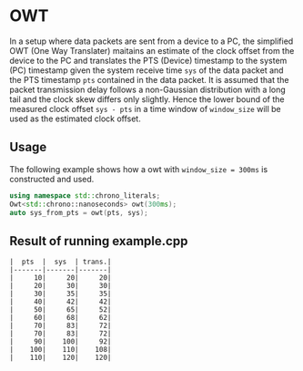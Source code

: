 # OWT 
In a setup where data packets are sent from a device to a PC, the simplified OWT (One Way Translater) maitains an estimate of the clock offset from the device to the PC and translates the PTS (Device) timestamp to the system (PC) timestamp given the system receive time `sys` of the data packet and the PTS timestamp `pts` contained in the data packet. It is assumed that the packet transmission delay follows a non-Gaussian distribution with a long tail and the clock skew differs only slightly. Hence the lower bound of the measured clock offset `sys - pts` in a time window of `window_size` will be used as the estimated clock offset.

## Usage
The following example shows how a owt with `window_size = 300ms` is constructed and used.
```c++
using namespace std::chrono_literals;
Owt<std::chrono::nanoseconds> owt(300ms);
auto sys_from_pts = owt(pts, sys);
```

## Result of running example.cpp
```
|  pts  |  sys  | trans.|
|-------|-------|-------|
|     10|     20|     20|
|     20|     30|     30|
|     30|     35|     35|
|     40|     42|     42|
|     50|     65|     52|
|     60|     68|     62|
|     70|     83|     72|
|     70|     83|     72|
|     90|    100|     92|
|    100|    110|    108|
|    110|    120|    120|
```